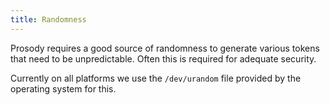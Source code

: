 ```yaml
---
title: Randomness
---
```


Prosody requires a good source of randomness to generate various tokens
that need to be unpredictable. Often this is required for adequate
security.

Currently on all platforms we use the `/dev/urandom` file provided by
the operating system for this.
